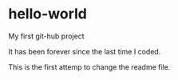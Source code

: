 # hello-world
My first git-hub project

It has been forever since the last time I coded.

This is the first attemp to change the readme file.
